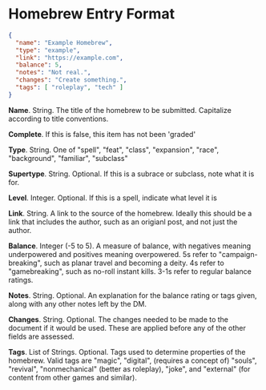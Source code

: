 # Homebrew Entry Format

```json
{
  "name": "Example Homebrew",
  "type": "example",
  "link": "https://example.com",
  "balance": 5,
  "notes": "Not real.",
  "changes": "Create something.",
  "tags": [ "roleplay", "tech" ]
}
```

**Name**. String. The title of the homebrew to be submitted. Capitalize according to title conventions.

**Complete**. If this is false, this item has not been 'graded'

**Type**. String. One of "spell", "feat", "class", "expansion", "race", "background", "familiar", "subclass"

**Supertype**. String. Optional. If this is a subrace or subclass, note what it is for.

**Level**. Integer. Optional. If this is a spell, indicate what level it is

**Link**. String. A link to the source of the homebrew. Ideally this should be a link that includes the author, such as an origianl post, and not just the author.

**Balance**. Integer (-5 to 5). A measure of balance, with negatives meaning underpowered and positives meaning overpowered. 5s refer to "campaign-breaking", such as planar travel and becoming a deity. 4s refer to "gamebreaking", such as no-roll instant kills. 3-1s refer to regular balance ratings.

**Notes**. String. Optional. An explanation for the balance rating or tags given, along with any other notes left by the DM.

**Changes**. String. Optional. The changes needed to be made to the document if it would be used. These are applied before any of the other fields are assessed.

**Tags**. List of Strings. Optional. Tags used to determine properties of the homebrew. Valid tags are "magic", "digital", (requires a concept of) "souls", "revival", "nonmechanical" (better as roleplay), "joke", and "external" (for content from other games and similar).
